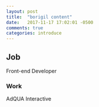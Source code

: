 ```yaml
---
layout: post
title:  "borigil content"
date:   2017-11-17 17:02:01 -0500
comments: true
categories: introduce
---
```


## Job
Front-end Developer

### Work
AdQUA Interactive


